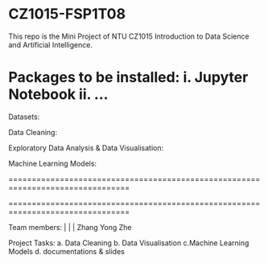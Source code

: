 # CZ1015-FSP1T08
This repo is the Mini Project of NTU CZ1015 Introduction to Data Science and Artificial Intelligence.

Packages to be installed: i. Jupyter Notebook ii. ...
================================================================================
Datasets:

Data Cleaning:

Exploratory Data Analysis & Data Visualisation:

Machine Learning Models:




================================================================================





================================================================================

Team members:       |         |        | Zhang Yong Zhe

Project Tasks: a. Data Cleaning b. Data Visualisation  c.Machine Learning Models d. documentations & slides
